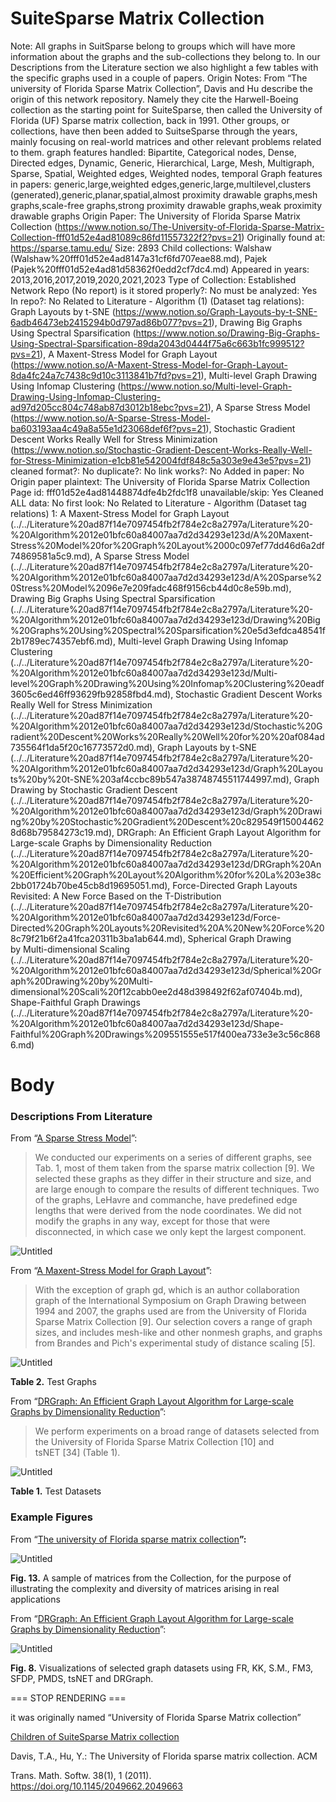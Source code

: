 # SuiteSparse Matrix Collection

Note: All graphs in SuitSparse belong to groups which will have more information about the graphs and the sub-collections they belong to. In our Descriptions from the Literature section we also highlight a few tables with the specific graphs used in a couple of papers. 
Origin Notes: From “The university of Florida Sparse Matrix Collection”, Davis and Hu describe the origin of this network repository. Namely they cite the Harwell-Boeing collection as the starting point for SuiteSparse, then called the University of Florida (UF) Sparse matrix collection, back in 1991. Other groups, or collections, have then been added to SuitseSparse through the years, mainly focusing on real-world matrices and other relevant problems related to them. 
graph features handled: Bipartite, Categorical nodes, Dense, Directed edges, Dynamic, Generic, Hierarchical, Large, Mesh, Multigraph, Sparse, Spatial, Weighted edges, Weighted nodes, temporal
Graph features in papers: generic,large,weighted edges,generic,large,multilevel,clusters (generated),generic,planar,spatial,almost proximity drawable graphs,mesh graphs,scale-free graphs,strong proximity drawable graphs,weak proximity drawable graphs
Origin Paper: The University of Florida Sparse Matrix Collection (https://www.notion.so/The-University-of-Florida-Sparse-Matrix-Collection-fff01d52e4ad81089c86fd11557322f2?pvs=21)
Originally found at: https://sparse.tamu.edu/
Size: 2893
Child collections: Walshaw (Walshaw%20fff01d52e4ad8147a31cf6fd707eae88.md), Pajek (Pajek%20fff01d52e4ad81d58362f0edd2cf7dc4.md)
Appeared in years: 2013,2016,2017,2019,2020,2021,2023
Type of Collection: Established Network Repo (No report)
is it stored properly?: No
must be analyzed: Yes
In repo?: No
Related to Literature - Algorithm (1) (Dataset tag relations): Graph Layouts by t-SNE (https://www.notion.so/Graph-Layouts-by-t-SNE-6adb46473eb2415294b0d797ad86b077?pvs=21), Drawing Big Graphs Using Spectral
Sparsification (https://www.notion.so/Drawing-Big-Graphs-Using-Spectral-Sparsification-89da2043d0444f75a6c663b1fc999512?pvs=21), A Maxent-Stress Model for Graph Layout (https://www.notion.so/A-Maxent-Stress-Model-for-Graph-Layout-8da4fc24a7c7438c9d10c3113841b7fd?pvs=21), Multi-level Graph Drawing Using Infomap Clustering (https://www.notion.so/Multi-level-Graph-Drawing-Using-Infomap-Clustering-ad97d205cc804c748ab87d3012b18ebc?pvs=21), A Sparse Stress Model (https://www.notion.so/A-Sparse-Stress-Model-ba603193aa4c49a8a55e1d23068def6f?pvs=21), Stochastic Gradient Descent Works Really Well for Stress Minimization (https://www.notion.so/Stochastic-Gradient-Descent-Works-Really-Well-for-Stress-Minimization-e1cb81e542004fdf848c5a303e9e43e5?pvs=21)
cleaned format?: No
duplicate?: No
link works?: No
Added in paper: No
Origin paper plaintext: The University of Florida Sparse Matrix Collection
Page id: fff01d52e4ad81448874dfe4b2fdc1f8
unavailable/skip: Yes
Cleaned ALL data: No
first look: No
Related to Literature - Algorithm (Dataset tag relations) 1: A Maxent-Stress Model for Graph Layout (../../Literature%20ad87f14e7097454fb2f784e2c8a2797a/Literature%20-%20Algorithm%2012e01bfc60a84007aa7d2d34293e123d/A%20Maxent-Stress%20Model%20for%20Graph%20Layout%2000c097ef77dd46d6a2df74869581a5c9.md), A Sparse Stress Model (../../Literature%20ad87f14e7097454fb2f784e2c8a2797a/Literature%20-%20Algorithm%2012e01bfc60a84007aa7d2d34293e123d/A%20Sparse%20Stress%20Model%2096e7e209fadc468f9156cb44d0c8e59b.md), Drawing Big Graphs Using Spectral
Sparsification (../../Literature%20ad87f14e7097454fb2f784e2c8a2797a/Literature%20-%20Algorithm%2012e01bfc60a84007aa7d2d34293e123d/Drawing%20Big%20Graphs%20Using%20Spectral%20Sparsification%20e5d3efdca48541f2b1789ec74357ebf6.md), Multi-level Graph Drawing Using Infomap Clustering (../../Literature%20ad87f14e7097454fb2f784e2c8a2797a/Literature%20-%20Algorithm%2012e01bfc60a84007aa7d2d34293e123d/Multi-level%20Graph%20Drawing%20Using%20Infomap%20Clustering%20eadf3605c6ed46ff93629fb92858fbd4.md), Stochastic Gradient Descent Works Really Well for Stress Minimization (../../Literature%20ad87f14e7097454fb2f784e2c8a2797a/Literature%20-%20Algorithm%2012e01bfc60a84007aa7d2d34293e123d/Stochastic%20Gradient%20Descent%20Works%20Really%20Well%20for%20%20af084ad735564f1da5f20c16773572d0.md), Graph Layouts by t-SNE (../../Literature%20ad87f14e7097454fb2f784e2c8a2797a/Literature%20-%20Algorithm%2012e01bfc60a84007aa7d2d34293e123d/Graph%20Layouts%20by%20t-SNE%203af4ccbc89b547a38748745511744997.md), Graph Drawing by Stochastic Gradient Descent (../../Literature%20ad87f14e7097454fb2f784e2c8a2797a/Literature%20-%20Algorithm%2012e01bfc60a84007aa7d2d34293e123d/Graph%20Drawing%20by%20Stochastic%20Gradient%20Descent%20c829549f150044628d68b79584273c19.md), DRGraph: An Efficient Graph Layout Algorithm for Large-scale Graphs by Dimensionality Reduction (../../Literature%20ad87f14e7097454fb2f784e2c8a2797a/Literature%20-%20Algorithm%2012e01bfc60a84007aa7d2d34293e123d/DRGraph%20An%20Efficient%20Graph%20Layout%20Algorithm%20for%20La%203e38c2bb01724b70be45cb8d19695051.md), Force-Directed Graph Layouts Revisited: A New Force Based on the T-Distribution (../../Literature%20ad87f14e7097454fb2f784e2c8a2797a/Literature%20-%20Algorithm%2012e01bfc60a84007aa7d2d34293e123d/Force-Directed%20Graph%20Layouts%20Revisited%20A%20New%20Force%208c79f21b6f2a41fca20311b3ba1ab644.md), Spherical Graph Drawing by Multi-dimensional Scaling (../../Literature%20ad87f14e7097454fb2f784e2c8a2797a/Literature%20-%20Algorithm%2012e01bfc60a84007aa7d2d34293e123d/Spherical%20Graph%20Drawing%20by%20Multi-dimensional%20Scali%20f12cabb0ee2d48d398492f62af07404b.md), Shape-Faithful Graph Drawings (../../Literature%20ad87f14e7097454fb2f784e2c8a2797a/Literature%20-%20Algorithm%2012e01bfc60a84007aa7d2d34293e123d/Shape-Faithful%20Graph%20Drawings%209551555e517f400ea733e3e3c56c8686.md)

# Body

### Descriptions From Literature

From “[A Sparse Stress Model](https://dx.doi.org/10.7155/jgaa.00440)”:

> We conducted our experiments on a series of different graphs, see Tab. 1, most of them taken from the sparse matrix collection [9]. We selected these graphs as they differ in their structure and size, and are large enough to compare the results of different techniques. Two of the graphs, LeHavre and commanche, have predefined edge lengths that were derived from the node coordinates. We did not modify the graphs in any way, except for those that were disconnected, in which case we only kept the largest component.
> 

![Untitled](../../../Benchmark%20datasets%2064e0439269f9497799025562a4087ce1/SuiteSparse%20Matrix%20Collection%20b8772d6a2cbb456894b4673e32c6f956/Untitled.png)

From “[A Maxent-Stress Model for Graph Layout](https://doi.org/10.1109/TVCG.2012.299)”:

> With the exception of graph gd, which is an author collaboration graph of the International Symposium on Graph Drawing between 1994 and 2007, the graphs used are from the University of Florida Sparse Matrix Collection [9]. Our selection covers a range of graph sizes, and includes mesh-like and other nonmesh graphs, and graphs from Brandes and Pich's experimental study of distance scaling [5].
> 

![Untitled](../../../Benchmark%20datasets%2064e0439269f9497799025562a4087ce1/SuiteSparse%20Matrix%20Collection%20b8772d6a2cbb456894b4673e32c6f956/Untitled%201.png)

**Table 2.** Test Graphs

From “[DRGraph: An Efficient Graph Layout Algorithm for Large-scale Graphs by Dimensionality Reduction](https://doi.org/10.1109/TVCG.2020.3030447)”:

> We perform experiments on a broad range of datasets selected from the University of Florida Sparse Matrix Collection [10] and tsNET [34] (Table 1).
> 

![Untitled](../../../Benchmark%20datasets%2064e0439269f9497799025562a4087ce1/SuiteSparse%20Matrix%20Collection%20b8772d6a2cbb456894b4673e32c6f956/Untitled%202.png)

**Table 1.** Test Datasets

### Example Figures

From “[The university of Florida sparse matrix collection](https://doi.org/10.1145/2049662.2049663)**”:**

![Untitled](../../../Benchmark%20datasets%2064e0439269f9497799025562a4087ce1/SuiteSparse%20Matrix%20Collection%20b8772d6a2cbb456894b4673e32c6f956/Untitled%203.png)

**Fig. 13.** A sample of matrices from the Collection, for the purpose of illustrating the complexity and diversity of matrices arising in real applications

From “[DRGraph: An Efficient Graph Layout Algorithm for Large-scale Graphs by Dimensionality Reduction](https://doi.org/10.1109/TVCG.2020.3030447)”:

![Untitled](../../../Benchmark%20datasets%2064e0439269f9497799025562a4087ce1/SuiteSparse%20Matrix%20Collection%20b8772d6a2cbb456894b4673e32c6f956/Untitled%204.png)

**Fig. 8.** Visualizations of selected graph datasets using FR, KK, S.M., FM3, SFDP, PMDS, tsNET and DRGraph.

=== STOP RENDERING ===

it was originally named “University of Florida Sparse Matrix collection”

[Children of SuiteSparse Matrix collection](SuiteSparse%20Matrix%20Collection%20fff01d52e4ad81448874dfe4b2fdc1f8/Children%20of%20SuiteSparse%20Matrix%20collection%20fff01d52e4ad8165a289d5b81757573a.csv)

Davis, T.A., Hu, Y.: The University of Florida sparse matrix collection. ACM

Trans. Math. Softw. 38(1), 1 (2011). https://doi.org/10.1145/2049662.2049663